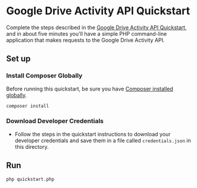 # Google Drive Activity API Quickstart

Complete the steps described in the [Google Drive Activity API Quickstart](https://developers.google.com/drive/activity/v2/quickstart/php), and in about five minutes you'll have a simple PHP command-line application that makes requests to the Google Drive Activity API.

## Set up

### Install Composer Globally

Before running this quickstart, be sure you have [Composer installed globally](https://getcomposer.org/doc/00-intro.md#globally).

```sh
composer install
```

### Download Developer Credentials

- Follow the steps in the quickstart instructions to download your developer
  credentials and save them in a file called `credentials.json` in this
  directory.

## Run

```sh
php quickstart.php
```
